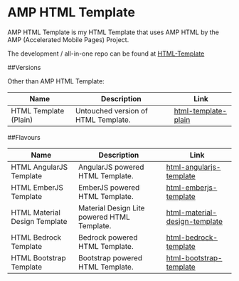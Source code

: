 # AMP HTML Template

AMP HTML Template is my HTML Template that uses AMP HTML by the AMP (Accelerated Mobile Pages) Project.

The development / all-in-one repo can be found at [HTML-Template](https://github.com/brandonhimpfen/html-template)

##Versions

Other than AMP HTML Template:

| Name | Description | Link |
| ------------- | ------------- | ------------- |
| HTML Template (Plain) | Untouched version of HTML Template. | [html-template-plain](https://github.com/brandonhimpfen/html-template-plain) |

##Flavours

| Name | Description | Link |
| ------------- | ------------- | ------------- |
| HTML AngularJS Template | AngularJS powered HTML Template. | [html-angularjs-template](https://github.com/brandonhimpfen/html-angularjs-template) |
| HTML EmberJS Template | EmberJS powered HTML Template. | [html-emberjs-template](https://github.com/brandonhimpfen/html-emberjs-template) |
| HTML Material Design Template | Material Design Lite powered HTML Template. | [html-material-design-template](https://github.com/brandonhimpfen/html-material-design-template) |
| HTML Bedrock Template | Bedrock powered HTML Template. | [html-bedrock-template](https://github.com/brandonhimpfen/html-bedrock-template) |
| HTML Bootstrap Template | Bootstrap powered HTML Template. | [html-bootstrap-template](https://github.com/brandonhimpfen/html-bootstrap-template) |

